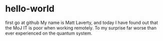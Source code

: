 # hello-world
first go at github
My name is Matt Laverty, and today I have found out that the MoJ IT is poor when working remotely. To my surprise far worse than ever experienced on the quantum system.
